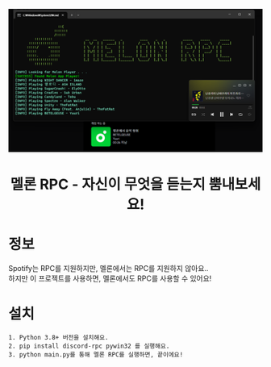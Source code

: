 <img src="./img/example.png"><br>
<h1 align="center">
  멜론 RPC - 자신이 무엇을 듣는지 뿜내보세요!
</h1>

# 정보
Spotify는 RPC를 지원하지만, 멜론에서는 RPC를 지원하지 않아요..<br>
하지만 이 프로젝트를 사용하면, 멜론에서도 RPC를 사용할 수 있어요!
<br>

# 설치
```
1. Python 3.8+ 버전을 설치해요.
2. pip install discord-rpc pywin32 를 실행해요.
3. python main.py를 통해 멜론 RPC를 실행하면, 끝이에요!
```